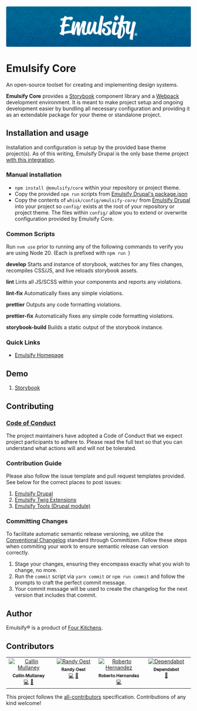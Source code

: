 ![Emulsify Core Design System](https://github.com/emulsify-ds/.github/blob/6bd435be881bd820bddfa05d88905efe29176a0a/assets/images/header.png)

# Emulsify Core

An open-source toolset for creating and implementing design systems.

**Emulsify Core** provides a [Storybook](https://storybook.js.org/) component library and a [Webpack](https://webpack.js.org/) development environment. It is meant to make project setup and ongoing development easier by bundling all necessary configuration and providing it as an extendable package for your theme or standalone project.

## Installation and usage
Installation and configuration is setup by the provided base theme project(s). As of this writing, Emulsify Drupal is the only base theme project [with this integration](https://github.com/emulsify-ds/emulsify-drupal/blob/main/whisk/package.json#L36).

### Manual installation
- `npm install @emulsify/core` within your repository or project theme.
- Copy the provided `npm run` scripts from [Emulsify Drupal's package.json](https://github.com/emulsify-ds/emulsify-drupal/blob/main/whisk/package.json#L15)
- Copy the contents of `whisk/config/emulsify-core/` from [Emulsify Drupal](https://github.com/emulsify-ds/emulsify-drupal/tree/main/whisk/config/emulsify-core) into your project so `config/` exists at the root of your repository or project theme. The files within `config/` allow you to extend or overwrite configuration provided by Emulsify Core.

### Common Scripts

Run `nvm use` prior to running any of the following commands to verify you are using Node 20.
(Each is prefixed with `npm run `)

**develop**
Starts and instance of storybook, watches for any files changes, recompiles CSS/JS, and live reloads storybook assets.

**lint**
Lints all JS/SCSS within your components and reports any violations.

**lint-fix**
Automatically fixes any simple violations.

**prettier**
Outputs any code formatting violations.

**prettier-fix**
Automatically fixes any simple code formatting violations.

**storybook-build**
Builds a static output of the storybook instance.


### Quick Links

- [Emulsify Homepage](https://www.emulsify.info/)

## Demo

1. [Storybook](http://storybook.emulsify.info/)

## Contributing

### [Code of Conduct](https://github.com/emulsify-ds/emulsify-drupal/blob/master/CODE_OF_CONDUCT.md)

The project maintainers have adopted a Code of Conduct that we expect project participants to adhere to. Please read the full text so that you can understand what actions will and will not be tolerated.

### Contribution Guide

Please also follow the issue template and pull request templates provided. See below for the correct places to post issues:

1. [Emulsify Drupal](https://github.com/emulsify-ds/emulsify-drupal/issues)
2. [Emulsify Twig Extensions](https://github.com/emulsify-ds/emulsify-twig-extensions/issues)
3. [Emulsify Tools (Drupal module)](https://www.drupal.org/project/issues/emulsify_tools)

### Committing Changes

To facilitate automatic semantic release versioning, we utilize the [Conventional Changelog](https://github.com/conventional-changelog/conventional-changelog) standard through Commitizen. Follow these steps when commiting your work to ensure semantic release can version correctly.

1. Stage your changes, ensuring they encompass exactly what you wish to change, no more.
2. Run the `commit` script via `yarn commit` or `npm run commit` and follow the prompts to craft the perfect commit message.
3. Your commit message will be used to create the changelog for the next version that includes that commit.

## Author

Emulsify&reg; is a product of [Four Kitchens](https://fourkitchens.com).

## Contributors

<!-- ALL-CONTRIBUTORS-LIST:START - Do not remove or modify this section -->
<!-- prettier-ignore-start -->
<!-- markdownlint-disable -->
<table>
  <tbody>
    <tr>
      <td align="center" valign="top" width="16.66%"><a href="https://github.com/callinmullaney"><img src="https://avatars.githubusercontent.com/u/369018?v=4?s=100" width="100px;" alt="Callin Mullaney"/><br /><sub><b>Callin Mullaney</b></sub></a><br /><a href="https://github.com/fourkitchens/emulsify-core/commits?author=callinmullaney" title="Code">💻</a> <a href="https://github.com/fourkitchens/emulsify-core/commits?author=callinmullaney" title="Documentation">📖</a></td>
      <td align="center" valign="top" width="16.66%"><a href="https://github.com/amazingrando"><img src="https://avatars.githubusercontent.com/u/409903?v=4?s=100" width="100px;" alt="Randy Oest"/><br /><sub><b>Randy Oest</b></sub></a><br /><a href="https://github.com/fourkitchens/emulsify-core/commits?author=amazingrando" title="Code">💻</a> <a href="https://github.com/fourkitchens/emulsify-core/commits?author=amazingrando" title="Documentation">📖</a></td>
      <td align="center" valign="top" width="16.66%"><a href="https://github.com/roberthb94"><img src="https://avatars.githubusercontent.com/u/roberthb94?v=4?s=100" width="100px;" alt="Roberto Hernandez"/><br /><sub><b>Roberto Hernandez</b></sub></a><br /><a href="https://github.com/fourkitchens/emulsify-core/commits?author=roberthb94" title="Code">💻</a></td>
      <td align="center" valign="top" width="16.66%"><a href="https://github.com/dependabot"><img src="https://avatars.githubusercontent.com/u/49699333?v=4?s=100" width="100px;" alt="Dependabot"/><br /><sub><b>Dependabot</b></sub></a><br /><a href="#maintenance-dependabot" title="Maintenance">🚧</a></td>
    </tr>
  </tbody>
</table>

<!-- markdownlint-restore -->
<!-- prettier-ignore-end -->

<!-- ALL-CONTRIBUTORS-LIST:END -->

This project follows the [all-contributors](https://github.com/all-contributors/all-contributors) specification. Contributions of any kind welcome!
